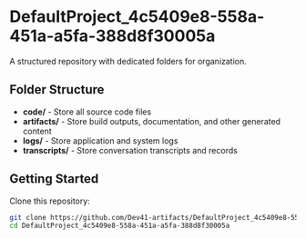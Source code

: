 # DefaultProject_4c5409e8-558a-451a-a5fa-388d8f30005a
A structured repository with dedicated folders for organization.

## Folder Structure

- **code/** - Store all source code files
- **artifacts/** - Store build outputs, documentation, and other generated content
- **logs/** - Store application and system logs
- **transcripts/** - Store conversation transcripts and records

## Getting Started

Clone this repository:
```bash
git clone https://github.com/Dev41-artifacts/DefaultProject_4c5409e8-558a-451a-a5fa-388d8f30005a
cd DefaultProject_4c5409e8-558a-451a-a5fa-388d8f30005a
```
